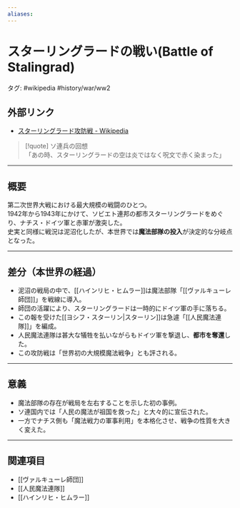 ```yaml
---
aliases:
---
```

# スターリングラードの戦い(Battle of Stalingrad)

タグ: #wikipedia #history/war/ww2 
## 外部リンク
- [スターリングラード攻防戦 - Wikipedia](https://ja.wikipedia.org/wiki/%E3%82%B9%E3%82%BF%E3%83%BC%E3%83%AA%E3%83%B3%E3%82%B0%E3%83%A9%E3%83%BC%E3%83%89%E6%94%BB%E9%98%B2%E6%88%A6)

>[!quote] ソ連兵の回想  
「あの時、スターリングラードの空は炎ではなく呪文で赤く染まった」

---

## 概要
第二次世界大戦における最大規模の戦闘のひとつ。  
1942年から1943年にかけて、ソビエト連邦の都市スターリングラードをめぐり、ナチス・ドイツ軍と赤軍が激突した。  
史実と同様に戦況は泥沼化したが、本世界では**魔法部隊の投入**が決定的な分岐点となった。

---

## 差分（本世界の経過）
- 泥沼の戦局の中で、[[ハインリヒ・ヒムラー]]は魔法部隊「[[ヴァルキューレ師団]]」を戦線に導入。  
- 師団の活躍により、スターリングラードは一時的にドイツ軍の手に落ちる。  
- この報を受けた[[ヨシフ・スターリン|スターリン]]は急遽「[[人民魔法連隊]]」を編成。  
- 人民魔法連隊は甚大な犠牲を払いながらもドイツ軍を撃退し、**都市を奪還**した。  
- この攻防戦は「世界初の大規模魔法戦争」とも評される。

---

## 意義
- 魔法部隊の存在が戦局を左右することを示した初の事例。  
- ソ連国内では「人民の魔法が祖国を救った」と大々的に宣伝された。  
- 一方でナチス側も「魔法戦力の軍事利用」を本格化させ、戦争の性質を大きく変えた。


---

## 関連項目
- [[ヴァルキューレ師団]]
- [[人民魔法連隊]]
- [[ハインリヒ・ヒムラー]]
